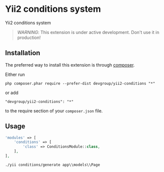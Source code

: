 Yii2 conditions system
======================
Yii2 conditions system

> *WARNING*: This extension is under active development. Don't use it in production!

Installation
------------

The preferred way to install this extension is through [composer](http://getcomposer.org/download/).

Either run

```
php composer.phar require --prefer-dist devgroup/yii2-conditions "*"
```

or add

```
"devgroup/yii2-conditions": "*"
```

to the require section of your `composer.json` file.

Usage
-----
```php
'modules' => [
    'conditions' => [
        'class' => ConditionsModule::class,
    ],
],
```
`./yii conditions/generate app\\models\\Page`